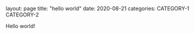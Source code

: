 layout: page
title: "hello world"
date: 2020-08-21
categories: CATEGORY-1 CATEGORY-2

Hello world!



